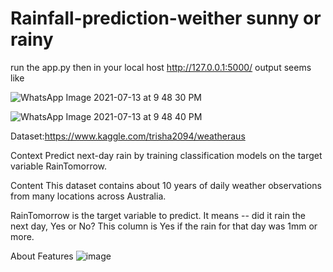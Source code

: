 # Rainfall-prediction-weither sunny or rainy
run the app.py then in your local host http://127.0.0.1:5000/
output seems like

![WhatsApp Image 2021-07-13 at 9 48 30 PM](https://user-images.githubusercontent.com/66308480/125655697-136058d7-cf55-4a7c-99c1-bf0e9d9d00a6.jpeg)

![WhatsApp Image 2021-07-13 at 9 48 40 PM](https://user-images.githubusercontent.com/66308480/125655678-4f30c64f-d944-4aad-a24c-d276f7dc5d5d.jpeg)

Dataset:https://www.kaggle.com/trisha2094/weatheraus


Context
Predict next-day rain by training classification models on the target variable RainTomorrow.

Content
This dataset contains about 10 years of daily weather observations from many locations across Australia.

RainTomorrow is the target variable to predict. It means -- did it rain the next day, Yes or No? This column is Yes if the rain for that day was 1mm or more.

About Features
![image](https://user-images.githubusercontent.com/66308480/125657287-47009901-08de-4ecd-bd81-7e069bb06761.png)

